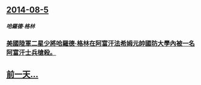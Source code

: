 ## [2014-08-5](/zh/news/2014/08/5/index.md)

##### 哈羅德·格林
### [美國陸軍二星少將哈羅德·格林在阿富汗法希姆元帥國防大學內被一名阿富汗士兵槍殺。 ](/zh/news/2014/08/5/美國陸軍二星少將哈羅德-格林在阿富汗法希姆元帥國防大學內被一名阿富汗士兵槍殺.md)
## [前一天...](/zh/news/2014/08/3/index.md)

